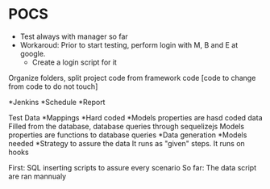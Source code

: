 # POCS
  * Test always with manager so far
  * Workaroud: Prior to start testing, perform login with M, B and E at google.
    * Create a login script for it
    
  Organize folders, split project code from framework code [code to change from code to do not touch]

  *Jenkins
    *Schedule
    *Report 
  
  Test Data
    *Mappings 
      *Hard coded
        *Models properties are hasd coded data
      Filled from the database, database queries through sequelizejs
        Models properties are functions to database queries
    *Data generation
      *Models needed
      *Strategy to assure the data
        It runs as "given" steps.
        It runs on hooks
    
First: SQL inserting scripts to assure every scenario
So far: The data script are ran mannualy
